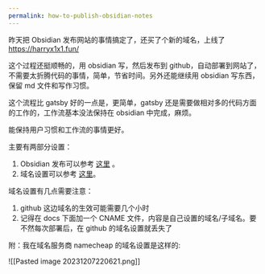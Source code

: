 ```yaml
---
permalink: how-to-publish-obsidian-notes
---
```

昨天把 Obsidian 发布网站的事情搞定了，还买了个新的域名，上线了 https://harryx1x1.fun/

这个过程还挺顺畅的，用 obsidian 写，然后发布到 github，自动部署到网站了，不需要太折腾代码的事情，简单，节省时间。另外还能继续用 obsidian 写东西，保留 md 文件和写作习惯。

这个流程比 gatsby 好的一点是，更简单，gatsby 还是需要做相对多的代码方面的工作的，工作流基本没法保持在 obsidian 中完成，麻烦。

能保持用户习惯和工作流的事情更好。

主要有两部分设置：

1. Obsidian 发布可以参考 [这里](https://github.com/jobindjohn/obsidian-publish-mkdocs) 。
2. 域名设置可以参考 [这里](https://docs.github.com/en/pages/configuring-a-custom-domain-for-your-github-pages-site/managing-a-custom-domain-for-your-github-pages-site#configuring-a-subdomain)。

域名设置有几点需要注意：

1. github 这边域名的生效可能需要几个小时
2. 记得在 docs 下面加一个 CNAME 文件，内容是自己设置的域名/子域名。要不然每次部署后，在 github 的域名设置就丢失了

附：我在域名服务商 namecheap 的域名设置是这样的:

![[Pasted image 20231207220621.png]]